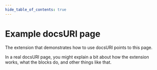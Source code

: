 ```yaml
---
hide_table_of_contents: true
---
```


# Example docsURI page

The extension that demonstrates how to use docsURI points to this page.

In a real docsURI page, you might explain a bit about how the extension works, what the blocks do, and other things like that.
